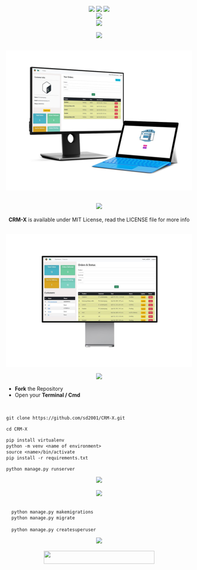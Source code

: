 <div align="center"> 
  <p align='center'> 
   <img src="https://img.shields.io/badge/UX_CRM%20-%20DJANGO-darkgreen?style=for-the-badge" />
   <img src="https://forthebadge.com/images/badges/built-with-love.svg" />
   <img src="https://img.shields.io/badge/By-Swarnabha-blue?style=for-the-badge" /><br>
   <img src="http://ForTheBadge.com/images/badges/made-with-python.svg" />
    <br>
   <img src="https://img.shields.io/badge/License-MIT-yellow.svg?style=for-the-badge" /><br>
  </p>
 </div>
 
 <div align="center">
  <p>
  <img src="https://img.shields.io/badge/Manage%20%20Your%20%20Ecommerce%20Backend%20at%20a%20single%20place%20%F0%9F%9A%80-magenta?logo=django&style=for-the-badge" />
  </p>
  <br>
  <img src="github-media/combined.jpg"/>
 </div>
 <div align="center">
 <p>
 <br>
   <img src="https://img.shields.io/badge/License-MIT-yellow.svg?style=for-the-badge" /><br>
   <br><strong>CRM-X</strong> is available under MIT License, read the LICENSE file for more info
  <p>
  </div><br>

<div align="center">  
  <img src="github-media/admin.jpg"/>
 </div>
 <div align="center">
  <p>    
  <img src="https://img.shields.io/badge/How%20to%20start%20locally%F0%9F%9B%A0%EF%B8%8F-purple?logo=visual-studio-code&style=for-the-badge" /><br>
</div>
 
  - **Fork** the Repository
  - Open your **Terminal / Cmd**
  
 <br>
 
   ```
   git clone https://github.com/sd2001/CRM-X.git   
   ```   

   ```
   cd CRM-X
   ```

   ```
   pip install virtualenv
   python -m venv <name of environment>
   source <name>/bin/activate
   pip install -r requirements.txt
   ```

   ```
   python manage.py runserver
   ```
 
 <div align="center">
  <img src="https://img.shields.io/badge/Server%20starts%20running%20on%20port%20-%208000%F0%9F%9A%80-qwerty?logo=Southwest%20Airlines&style=for-the-badge"/>
  <br><br>
  <img src="https://img.shields.io/badge/Database%20Migrations%20&%20Staff/Admin%20Access-olive?logo=postgresql&style=for-the-badge"/>
  
 </div><br>
 
 ```
   python manage.py makemigrations
   python manage.py migrate
   
   python manage.py createsuperuser
 ```
 
   <div align="center">
     <img src="https://img.shields.io/badge/Visit%20'localhost/admin'%20and%20login%20with%20the%20entered%20credentials-dimgray?logo=curl&style=for-the-badge"/>    
   </div><br>
   

 
 <div align="center">
  <img src="https://img.shields.io/badge/Please%20star%20if%20you%20like%20it-yellow?logo=Southwest%20Airlines&style=for-the-badge" width="300" height="35"/>
 </div>
